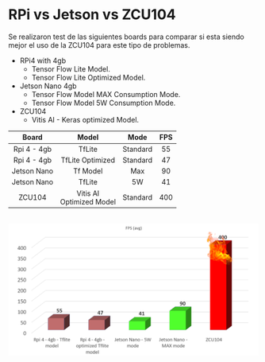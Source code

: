 # RPi vs Jetson vs ZCU104

Se realizaron test de las siguientes boards para comparar si esta siendo mejor el uso de la ZCU104 para este tipo de problemas.

- RPi4 with 4gb
    - Tensor Flow Lite Model.
    - Tensor Flow Lite Optimized Model.
- Jetson Nano 4gb
    - Tensor Flow Model MAX Consumption Mode.
    - Tensor Flow Model 5W Consumption Mode.
- ZCU104
    - Vitis AI - Keras optimized Model.

| Board       | Model                    | Mode      | FPS |
|  :--------: | :----------------------: | :-------: | :-: |
| Rpi 4 - 4gb | TfLite                   | Standard  | 55  |
| Rpi 4 - 4gb | TfLite Optimized         | Standard  | 47  |
| Jetson Nano | Tf Model                 | Max       | 90  |
| Jetson Nano | TfLite                   | 5W        | 41  |
| ZCU104      | Vitis AI <br /> Optimized Model | Standard  | 400 |

<br />

<kbd>
<img src="https://raw.githubusercontent.com/altaga/Facemask-Detector-ZCU104/main/Benchmarks%20Notebooks/Evidence/FinalBenchmark.png?token=AD6LORUWZ3M62234NZNLCPK7TUCEA" width="1000" />
</kbd>